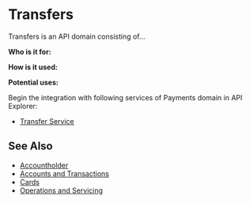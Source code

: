 # Transfers

Transfers is an API domain consisting of...

**Who is it for:** 

**How is it used:** 

**Potential uses:** 

Begin the integration with following services of Payments domain in API Explorer:
* [Transfer Service](../api/?type=post&path=/transfers)


## See Also
- [Accountholder](?path=docs/fintechs/accountholder.md "Click to open")
- [Accounts and Transactions](?path=docs/fintechs/acct-and-transactions.md "Click to open")
- [Cards](?path=docs/fintechs/cards.md "Click to open")
- [Operations and Servicing](?path=docs/fintechs/servicing.md "Click to open")
